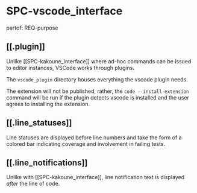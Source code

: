 # SPC-vscode_interface
partof: REQ-purpose
###

## [[.plugin]]

Unlike [[SPC-kakoune_interface]] where ad-hoc commands
can be issued to editor instances, VSCode works through plugins.

The `vscode_plugin` directory houses everything the vscode plugin needs.

The extension will not be published, rather, the `code --install-extension` command
will be run if the plugin detects vscode is installed and the user agrees to installing the extension.

## [[.line_statuses]]

Line statuses are displayed before line numbers and take the form of a colored bar indicating
coverage and involvement in failing tests.

## [[.line_notifications]]

Unlike with [[SPC-kakoune_interface]], line notification text is displayed _after_ the line of code.

